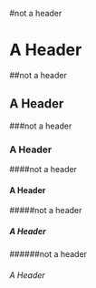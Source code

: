 #not a header

# A Header

##not a header

## A Header

###not a header

### A Header

####not a header

#### A Header

#####not a header

##### A Header

######not a header

###### A Header


